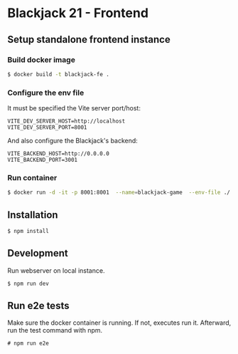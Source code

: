 # Blackjack 21 - Frontend

## Setup standalone frontend instance

### Build docker image

```sh 
$ docker build -t blackjack-fe .
```

### Configure the env file

It must be specified the Vite server port/host: 

```
VITE_DEV_SERVER_HOST=http://localhost
VITE_DEV_SERVER_PORT=8001
```
 
And also configure the Blackjack's backend:

```
VITE_BACKEND_HOST=http://0.0.0.0
VITE_BACKEND_PORT=3001
```



### Run container

```sh 
$ docker run -d -it -p 8001:8001  --name=blackjack-game  --env-file ./.env  blackjack-fe
```


## Installation

```sh 
$ npm install
```

##  Development
Run webserver on local instance.


```sh 
$ npm run dev 
```




## Run e2e tests

Make sure the docker container is running. If not, executes run it. Afterward, run the test command with npm. 

``` ssh
# npm run e2e 
```
